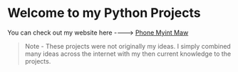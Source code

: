 # Welcome to my Python Projects

You can check out my website here  ----> [Phone Myint Maw](https://meamaw.com)
>Note -  These projects were not originally my ideas. I simply combined many ideas across the internet with my then current knowledge to the projects.
